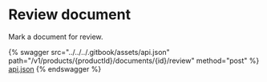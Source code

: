 # Review document

Mark a document for review.

{% swagger src="../../../.gitbook/assets/api.json" path="/v1/products/{productId}/documents/{id}/review" method="post" %}
[api.json](../../../.gitbook/assets/api.json)
{% endswagger %}
